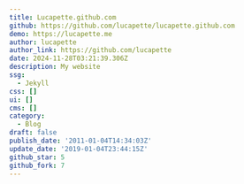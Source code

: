 ```yaml
---
title: Lucapette.github.com
github: https://github.com/lucapette/lucapette.github.com
demo: https://lucapette.me
author: lucapette
author_link: https://github.com/lucapette
date: 2024-11-28T03:21:39.306Z
description: My website
ssg:
  - Jekyll
css: []
ui: []
cms: []
category:
  - Blog
draft: false
publish_date: '2011-01-04T14:34:03Z'
update_date: '2019-01-04T23:44:15Z'
github_star: 5
github_fork: 7
---
```

